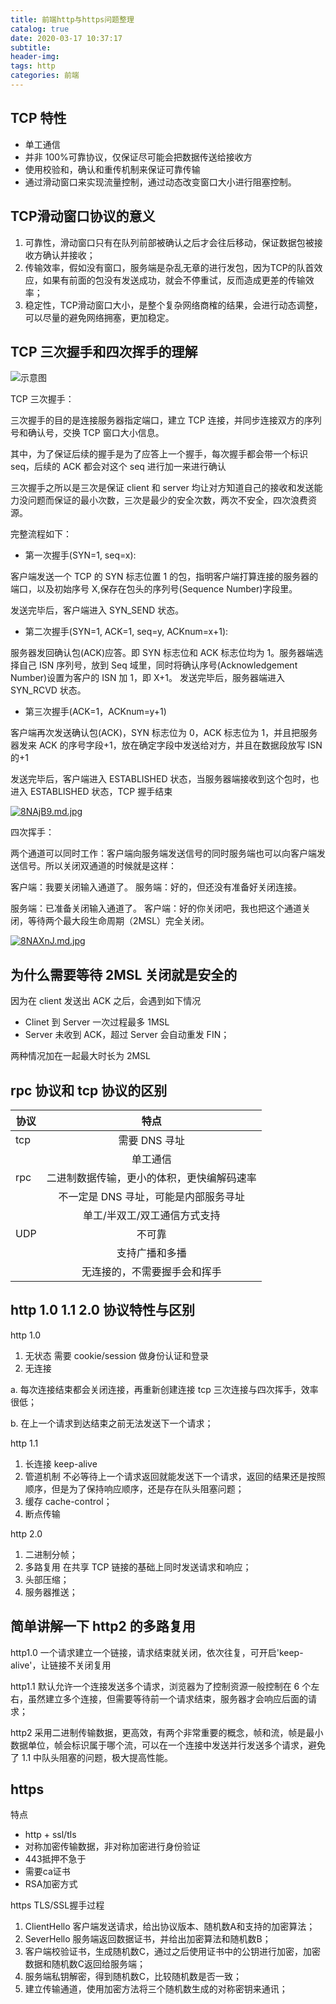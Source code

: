 ```yaml
---
title: 前端http与https问题整理
catalog: true
date: 2020-03-17 10:37:17
subtitle:
header-img:
tags: http
categories: 前端
---
```


## TCP 特性

- 单工通信
- 并非 100%可靠协议，仅保证尽可能会把数据传送给接收方
- 使用校验和，确认和重传机制来保证可靠传输
- 通过滑动窗口来实现流量控制，通过动态改变窗口大小进行阻塞控制。

## TCP滑动窗口协议的意义

1. 可靠性，滑动窗口只有在队列前部被确认之后才会往后移动，保证数据包被接收方确认并接收；
2. 传输效率，假如没有窗口，服务端是杂乱无章的进行发包，因为TCP的队首效应，如果有前面的包没有发送成功，就会不停重试，反而造成更差的传输效率；
3. 稳定性，TCP滑动窗口大小，是整个复杂网络商榷的结果，会进行动态调整，可以尽量的避免网络拥塞，更加稳定。

## TCP 三次握手和四次挥手的理解

![示意图](https://user-images.githubusercontent.com/34148615/53062591-3d846300-34fc-11e9-8d0f-4063d9ff3398.png)

TCP 三次握手：

三次握手的目的是连接服务器指定端口，建立 TCP 连接，并同步连接双方的序列号和确认号，交换 TCP 窗口大小信息。

其中，为了保证后续的握手是为了应答上一个握手，每次握手都会带一个标识 seq，后续的 ACK 都会对这个 seq 进行加一来进行确认

三次握手之所以是三次是保证 client 和 server 均让对方知道自己的接收和发送能力没问题而保证的最小次数，三次是最少的安全次数，两次不安全，四次浪费资源。

完整流程如下：

- 第一次握手(SYN=1, seq=x):

客户端发送一个 TCP 的 SYN 标志位置 1 的包，指明客户端打算连接的服务器的端口，以及初始序号 X,保存在包头的序列号(Sequence Number)字段里。

发送完毕后，客户端进入 SYN_SEND 状态。

- 第二次握手(SYN=1, ACK=1, seq=y, ACKnum=x+1):

服务器发回确认包(ACK)应答。即 SYN 标志位和 ACK 标志位均为 1。服务器端选择自己 ISN 序列号，放到 Seq 域里，同时将确认序号(Acknowledgement Number)设置为客户的 ISN 加 1，即 X+1。 发送完毕后，服务器端进入 SYN_RCVD 状态。

- 第三次握手(ACK=1，ACKnum=y+1)

客户端再次发送确认包(ACK)，SYN 标志位为 0，ACK 标志位为 1，并且把服务器发来 ACK 的序号字段+1，放在确定字段中发送给对方，并且在数据段放写 ISN 的+1

发送完毕后，客户端进入 ESTABLISHED 状态，当服务器端接收到这个包时，也进入 ESTABLISHED 状态，TCP 握手结束

[![8NAjB9.md.jpg](https://s1.ax1x.com/2020/03/17/8NAjB9.md.jpg)](https://imgchr.com/i/8NAjB9)

四次挥手：

两个通道可以同时工作：客户端向服务端发送信号的同时服务端也可以向客户端发送信号。所以关闭双通道的时候就是这样：

客户端：我要关闭输入通道了。 服务端：好的，但还没有准备好关闭连接。

服务端：已准备关闭输入通道了。 客户端：好的你关闭吧，我也把这个通道关闭，等待两个最大段生命周期（2MSL）完全关闭。

[![8NAXnJ.md.jpg](https://s1.ax1x.com/2020/03/17/8NAXnJ.md.jpg)](https://imgchr.com/i/8NAXnJ)

## 为什么需要等待 2MSL 关闭就是安全的

因为在 client 发送出 ACK 之后，会遇到如下情况

- Clinet 到 Server 一次过程最多 1MSL
- Server 未收到 ACK，超过 Server 会自动重发 FIN；

两种情况加在一起最大时长为 2MSL

## rpc 协议和 tcp 协议的区别

| 协议 |                    特点                    |
| ---- | :----------------------------------------: |
| tcp  |               需要 DNS 寻址                |
|      |                  单工通信                  |
| rpc  | 二进制数据传输，更小的体积，更快编解码速率 |
|      |   不一定是 DNS 寻址，可能是内部服务寻址    |
|      |        单工/半双工/双工通信方式支持        |
| UDP  |                   不可靠                   |
|      |               支持广播和多播               |
|      |        无连接的，不需要握手会和挥手        |

## http 1.0 1.1 2.0 协议特性与区别

http 1.0

1. 无状态
需要 cookie/session 做身份认证和登录
2. 无连接

a. 每次连接结束都会关闭连接，再重新创建连接 tcp 三次连接与四次挥手，效率很低；

b. 在上一个请求到达结束之前无法发送下一个请求；

http 1.1

1. 长连接 keep-alive
2. 管道机制 不必等待上一个请求返回就能发送下一个请求，返回的结果还是按照顺序，但是为了保持响应顺序，还是存在队头阻塞问题；
3. 缓存 cache-control；
4. 断点传输

http 2.0

1. 二进制分帧；
2. 多路复用 在共享 TCP 链接的基础上同时发送请求和响应；
3. 头部压缩；
4. 服务器推送；

## 简单讲解一下 http2 的多路复用

http1.0 一个请求建立一个链接，请求结束就关闭，依次往复，可开启'keep-alive'，让链接不关闭复用

http1.1 默认允许一个连接发送多个请求，浏览器为了控制资源一般控制在 6 个左右，虽然建立多个连接，但需要等待前一个请求结束，服务器才会响应后面的请求；

http2 采用二进制传输数据，更高效，有两个非常重要的概念，帧和流，帧是最小数据单位，帧会标识属于哪个流，可以在一个连接中发送并行发送多个请求，避免了 1.1 中队头阻塞的问题，极大提高性能。

## https

特点

- http + ssl/tls
- 对称加密传输数据，非对称加密进行身份验证
- 443抵押不急于
- 需要ca证书
- RSA加密方式

https TLS/SSL握手过程

1. ClientHello 客户端发送请求，给出协议版本、随机数A和支持的加密算法；
2. SeverHello 服务端返回数据证书，并给出加密算法和随机数B；
3. 客户端校验证书，生成随机数C，通过之后使用证书中的公钥进行加密，加密数据和随机数C返回给服务端；
4. 服务端私钥解密，得到随机数C，比较随机数是否一致；
5. 建立传输通道，使用加密方法将三个随机数生成的对称密钥来通讯；

